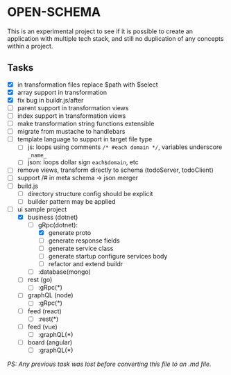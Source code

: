 # OPEN-SCHEMA

This is an experimental project to see if it is possible to create
an application with multiple tech stack, and still no duplication
of any concepts within a project.

## Tasks

- [x] in transformation files replace $path with $select
- [x] array support in transformation
- [x] fix bug in buildr.js/after
- [ ] parent support in transformation views
- [ ] index support in transformation views
- [ ] make transformation string functions extensible
- [ ] migrate from mustache to handlebars
- [ ] template language to support in target file type
  - [ ] js: loops using comments `/* #each domain */`, variables underscore `_name_`
  - [ ] json: loops dollar sign `each$domain`, etc
- [ ] remove views, transform directly to schema (todoServer, todoClient)
- [ ] support /# in meta schema -> json merger
- [ ] build.js
  - [ ] directory structure config should be explicit
  - [ ] builder pattern may be applied
- [ ] ui sample project
  - [x] business (dotnet)
    - [ ] gRpc(dotnet):
      - [x] generate proto
      - [ ] generate response fields
      - [ ] generate service class
      - [ ] generate startup configure services body
      - [ ] refactor and extend buildr
    - [ ] :database(mongo)
  - [ ] rest (go)
    - [ ] :gRpc(*)
  - [ ] graphQL (node)
    - [ ] :gRpc(*)
  - [ ] feed (react)
    - [ ] :rest(*)
  - [ ] feed (vue)
    - [ ] :graphQL(*)
  - [ ] board (angular)
    - [ ] :graphQL(*)

_PS: Any previous task was lost before converting this file to an .md file._
